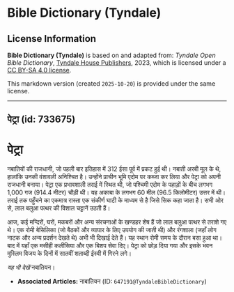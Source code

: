 # Bible Dictionary (Tyndale)

## License Information

**Bible Dictionary (Tyndale)** is based on and adapted from: _Tyndale Open Bible Dictionary_, [Tyndale House Publishers](https://tyndaleopenresources.com/), 2023, which is licensed under a [CC BY-SA 4.0 license](https://creativecommons.org/licenses/by-sa/4.0/legalcode.en).

This markdown version (created `2025-10-20`) is provided under the same license.



--------------------------------

## पेट्रा (id: 733675)

पेट्रा
======

नबातियों की राजधानी, जो पहली बार इतिहास में 312 ईसा पूर्व में प्रकट हुई थी। नबाती अरबी मूल के थे, हालांकि उनकी वंशावली अनिश्चित है। उन्होंने प्राचीन भूमि एदोम पर कब्जा कर लिया और पेट्रा को अपनी राजधानी बनाया। पेट्रा एक प्रभावशाली तराई में स्थित थी, जो पश्चिमी एदोम के पहाड़ों के बीच लगभग 1,000 गज (914\.4 मीटर) चौड़ी थी। यह अकाबा के लगभग 60 मील (96\.5 किलोमीटर) उत्तर में थी। तराई तक पहुँचने का एकमात्र रास्ता एक संकीर्ण घाटी के माध्यम से है जिसे सिक कहा जाता है। सभी ओर से, लाल बलुआ पत्थर की विशाल चट्टानें उठती हैं।

आज, कई मन्दिरों, घरों, मकबरों और अन्य संरचनाओं के खण्डहर शेष हैं जो लाल बलुआ पत्थर से तराशे गए थे। एक रोमी बेसिलिका (जो बैठकों और व्यापार के लिए उपयोग की जाती थी) और रंगशाला (जहाँ लोग नाटक और अन्य प्रदर्शन देखते थे) अभी भी दिखाई देते हैं। यह स्थान रोमी समय के दौरान बसा हुआ था। बाद में यहाँ एक मसीही कलीसिया और एक बिशप सेवा दिए। पेट्रा को छोड़ दिया गया और इसके भवन मुस्लिम विजय के दिनों में सातवीं शताब्दी ईस्वी में गिरने लगे।

*यह भी देखें* नबातियन।

* **Associated Articles:** नाबातियन (ID: `647191@TyndaleBibleDictionary`)

